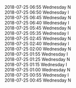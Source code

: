 2018-07-25 06:55 Wednesday  N  
2018-07-25 06:50 Wednesday  I  
2018-07-25 06:45 Wednesday  N  
2018-07-25 06:40 Wednesday  I  
2018-07-25 05:45 Wednesday  N  
2018-07-25 05:35 Wednesday  I  
2018-07-25 02:45 Wednesday  N  
2018-07-25 02:40 Wednesday  I  
2018-07-25 02:00 Wednesday  N  
2018-07-25 01:55 Wednesday  I  
2018-07-25 01:25 Wednesday  N  
2018-07-25 01:15 Wednesday  I  
2018-07-25 01:00 Wednesday  N  
2018-07-25 00:55 Wednesday  I  
2018-07-25 00:45 Wednesday  N  
